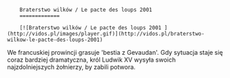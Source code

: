 
        Braterstwo wilków / Le pacte des loups 2001 
        =============
        
        [![Braterstwo wilków / Le pacte des loups 2001 ](http://vidos.pl/images/player.gif)](http://vidos.pl/braterstwo-wilkow-le-pacte-des-loups-2001)
        
        
 We francuskiej prowincji grasuje 'bestia z Gevaudan'. Gdy sytuacja staje się coraz bardziej dramatyczna, król Ludwik XV wysyła swoich najzdolniejszych żołnierzy, by zabili potwora.
    